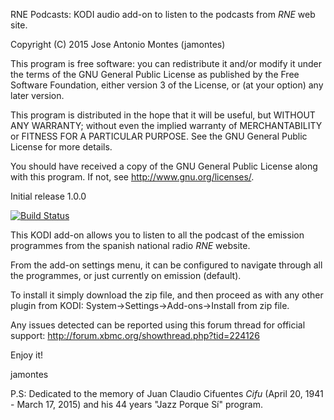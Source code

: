 RNE Podcasts: KODI audio add-on to listen to the podcasts from *RNE* web site.

   Copyright (C) 2015 Jose Antonio Montes (jamontes)

   This program is free software: you can redistribute it and/or modify
   it under the terms of the GNU General Public License as published by
   the Free Software Foundation, either version 3 of the License, or
   (at your option) any later version.

   This program is distributed in the hope that it will be useful,
   but WITHOUT ANY WARRANTY; without even the implied warranty of
   MERCHANTABILITY or FITNESS FOR A PARTICULAR PURPOSE.  See the
   GNU General Public License for more details.

   You should have received a copy of the GNU General Public License
   along with this program. If not, see <http://www.gnu.org/licenses/>.


Initial release 1.0.0

[![Build Status](https://secure.travis-ci.org/jamontes/plugin.audio.rne.png?branch=master)](http://travis-ci.org/jamontes/plugin.audio.rne)


This KODI add-on allows you to listen to all the podcast of the emission programmes from the spanish national radio *RNE* website.

From the add-on settings menu, it can be configured to navigate through all the programmes, or just currently on emission (default). 

To install it simply download the zip file, and then proceed as with any other plugin from KODI:
 System->Settings->Add-ons->Install from zip file.

Any issues detected can be reported using this forum thread for official support: http://forum.xbmc.org/showthread.php?tid=224126

Enjoy it!

jamontes

P.S: Dedicated to the memory of Juan Claudio Cifuentes *Cifu* (April 20, 1941 - March 17, 2015) and his 44 years "Jazz Porque Sí" program.
